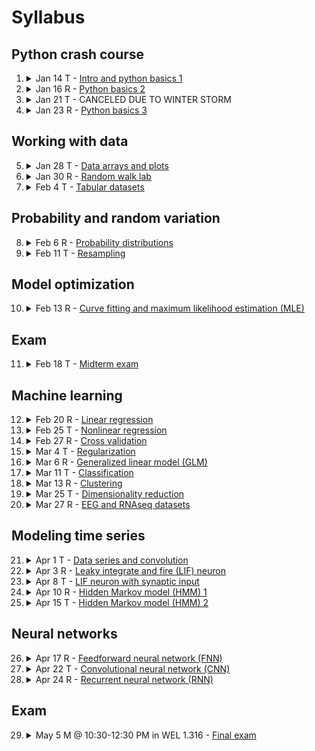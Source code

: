 # Syllabus

Python crash course
---
1. <details><summary>Jan 14 T - <a href="">Intro and python basics 1</a></summary>

     - You will get a brief overview of the course.
     - You will be able to use `conda` and `pip` to manage python environments.
     - You will be able to run python code in a `.py` file or `.ipynb` Jupyter notebook file.
     - You will understand some basic python syntax.

    </details>

2. <details><summary>Jan 16 R - <a href="">Python basics 2</a></summary>

     - You will understand some more basic python syntax.

    </details>

3. <details><summary>Jan 21 T - CANCELED DUE TO WINTER STORM</summary>

    </details>

4. <details><summary>Jan 23 R - <a href="">Python basics 3</a></summary>

     - You will understand all the basic python syntax needed to start using python for real projects.

    </details>

Working with data
---
5. <details><summary>Jan 28 T - <a href="">Data arrays and plots</a></summary>

     - You will appreciate that many types of data can be represented as N-dimensional arrays.
     - You will understand how to work with `numpy` N-dimensional arrays.
     - You will appreciate that `numpy` can be *much much* faster than raw python.
     - You will appreciate that without `numpy` we would not use python for most data analysis.
     - You will be able to visualize data with simple plots using `matplotlib`.

    </details>

6. <details><summary>Jan 30 R - <a href="">Random walk lab</a></summary>

     - You will write a program to simulate random walks in various dimensions and with different types of boundaries.

    </details>

7. <details><summary>Feb 4 T - <a href="">Tabular datasets</a></summary>

     - You will be able to to work with tabular data sets using `pandas`.
     - You will be able to use `seaborn` and `hvplot` to create plots from a `pandas` dataframe.
     - You will appreciate how useful `pandas` is for exploratory data analysis.

    </details>

Probability and random variation
---
8. <details><summary>Feb 6 R - <a href="">Probability distributions</a></summary>

     - You will understand the difference between a probability and a probability density.
     - You will understand how some basic probability distributions relate to distinct types of random behavior.
     - You will be able to visualize how well a probability distribution explains data.
     - You will be able to use a probability distribution to make probabalistic predictions.

    </details>

9. <details><summary>Feb 11 T - <a href="">Resampling</a></summary>

     - You will understand the difference between a population distribution and a sampling distributuion.
     - You will appreciate that statistics for different samples are likely to vary.
     - You will understand the concept of a confidence interval.
     - You will be able to compute a confidence interval using bootstrapping.
     - You will be able to test the hypothesis that two samples come from the same population distribution using a permutation test.
     - You will appreciate how the Central Limit Theorem explains why normal-ish distributions are frequently observed in biological measurements.

    </details>

Model optimization
---
10. <details><summary>Feb 13 R - <a href="">Curve fitting and maximum likelihood estimation (MLE)</a></summary>

     - You will be able to fit a function to data by minimizing the residuals.
     - You will be able to fit an arbitrary probability distribution to data by maximizing the loglikelihood.
     - You will understand the concept of gradient descent minimization.
     - You will appreciate the difference between local and global optimization.

    </details>

Exam
---
11. <details><summary>Feb 18 T - <a href="">Midterm exam</a></summary>

     - Cummulative exam for all topics covered up to this point.

    </details>

Machine learning
---
12. <details><summary>Feb 20 R - <a href="">Linear regression</a></summary>

     - You will  be able to fit a line to X vs. Y data.
      - You will be able to fit a (hyper-)plane to {X0, X1, X2, ...} vs. Y data.
      - You will be able to quantify your model's goodness of fit and use the model to make predictions.
      - You will be able to compute confidence intervals for all model parameters and visualize a confidence envelope for your fit.
      - You will appreciate why data points with high leverage can greatly influence your fit.
      - You will understand under what conditions you may want to standardize your features {X0, X1, X2, ...}.
      - You will appreciate the benefits of a simple linear model: fast computations due to analytical solution and straightforward interpretation of model parameters.

    </details>

13. <details><summary>Feb 25 T - <a href="">Nonlinear regression</a></summary>

     - You will be able to use a polynomial or K-nearest neighbors (KNN) model to explain the dependece of a target variable Y on feature variables {X}.
      - You will understand how polynomial regression can be recast as a simple linear regression.
      - You will appreciate that although a KNN model can be used to explain or predict lots of arbitrary nonlinear relations, it is less obvious what the model means.

    </details>

14. <details><summary>Feb 27 R - <a href="">Cross validation</a></summary>

     - You will be able to split your dataset up into training and testing sets.
      - You will understand the difference between training error and testing error.
      - You will appreciate that often the best model is the one that will generalize best to new data (i.e., has the lowest testing error, not the lowest training error).
      - You will understand the concept of the "bias vs. variance" tradeoff.
      - You will be able to perform K-fold cross validation to select the model that fits well without overfitting noise.

    </details>

15. <details><summary>Mar 4 T - <a href="">Regularization</a></summary>

     - You will appreciate how correlations can influence a linear regression.
      - You will be able to perform ridge and lasso regression.
      - You will appreciate how regularization can prevent poorly constrained model parameters from exploding.
      - You will appreciate how lasso regularization can identify model parameters with little to no impact.
      - You will understand how to choose (tune) the regularization hyperparameter.

    </details>

16. <details><summary>Mar 6 R - <a href="">Generalized linear model (GLM)</a></summary>

     - You will gain a conceptual understanding for a generalized linear model (GLM).
      - You will appreciate why a GLM may be a better choice than a simple linear model for neural spiking data.
      - You will use a GLM (poisson regression) to predict a neuron's spiking in response to a stimulus.
      - You will see how the choice of noise distribution in a GLM can be used for binary classification.
      - You will use a GLM (logistic regression) to predict a mouse's left vs. right choice from its neural activity.

    </details>

17. <details><summary>Mar 11 T - <a href="">Classification</a></summary>

     - You will understand that classification invovles modeling the categorical grouping of data.
      - You will be able to use a logistic regression binary classifier.
      - You will be able to use your classifer to predict the class to which data belongs.
      - You will be able to compute the accuracy of your classifier given data with known class labels.
      - You will be able to use your classifer to get the probability of each possible class.
      - You will be able to compute cross validated predictions, accuracy, and probabilities.
      - You will be able to generate a confusion matrix for your classifier.
      - You will be able to generate a ROC curve for your classifier.
      - You will gain a conceptual understanding for classification with a support vector machine (SVM).
      - You will be able to use a SVM classifier to separate data with linear boundaries.
      - You will appreciated at the conceptual level that SVM can achieve complex nonlinear boundaries by projecting the data into higher dimensions.
      - You will be able to use a SVM classifier to separate data with nonlinear boundaries.

    </details>

18. <details><summary>Mar 13 R - <a href="">Clustering</a></summary>

     - You will appreciate the difference between classification and clustering (i.e., no labels to train on).
      - You will understand and be able to use several different clustering algorithms to segregate data.
      - You will appreciate that each clustering algorithm has its own pros and cons.
      - You will be able to use several different empirical metrics to choose an optimal clustering model (e.g., number of clusters).
      - You will use the Bayesian information criterion (BIC) to choose the optimal number of clusters for a gaussian mixture model (GMM).

    </details>

19. <details><summary>Mar 25 T - <a href="">Dimensionality reduction</a></summary>

     - You will understand the concept of principal component analysis (PCA).
      - You will be able to interpret the principal components as directions in the original data space.
      - You will be able to quantify the amount of variance explained by any given number of principal components.
      - You will understand how series can be represented as points in a high dimensional space.
      - You will be able to apply PCA to images.
      - You will see how PCA can be used as a filter to remove noise.

    </details>

20. <details><summary>Mar 27 R - <a href="">EEG and RNAseq datasets</a></summary>

     - You will apply PCA to EEG time series.
      - You will be able to cluster time series and visualize the clustering in a low number of PCs.
      - You will appreciate how clustering of time series could be beneficial for interpreting experimental data.
      - You will walk thorugh an example of clustering in reduced dimensions for single cell RNAseq data.
      - You will appreciate the importance of being able to think critically about your data.

    </details>

Modeling time series
---
21. <details><summary>Apr 1 T - <a href="">Data series and convolution</a></summary>

     - You will appreciate that data points in sequences are correlated (unless pure noise) as opposed to independent random variables.
     - You will be appreciate how undersampling can introduces aliasing artifacts in a sequence.
     - You will be able to visualize the frequency power spectrum of a 1-D sequence.
     - You will be able to visualize the frequency spectrogram of a 1-D sequence.
     - You will understand why convolution describes a systems output based on its impulse response.
     - You will be able to convolve two 1-D sequences.
     - You will appreciate how convolution can be used to filter a sequence.
     - You will be able to apply lowpass, highpass and bandpass finite impulse response (FIR) filters to a 1-D sequence.
     - You will be able to properly downsample a 1-D sequence without introducing alisasing artifacts.
     - You will be able to convolve two 2-D sequences (e.g., images).
     - You will appreciate that convolution can be used to highlight features in an image.
     - You will appreciate that the joint probability distribution resulting from adding two random variables is the convolution of their individual probability distributions.

    </details>

22. <details><summary>Apr 3 R - <a href="">Leaky integrate and fire (LIF) neuron</a></summary>

     - You will appreciate how a cell membrane can be approximated by a simple RC circuit.
      - You will understand the concept of the LIF neuron model.
      - You will be able to simulate a LIF neuron.
      - You will be able to plot spike rasters.

    </details>

23. <details><summary>Apr 8 T - <a href="">LIF neuron with synaptic input</a></summary>

     - You will be able to simulate stochastic synaptic input to a LIF neuron.
      - You will appreciate how convulation can be used to integrate synaptic inputs.

    </details>

24. <details><summary>Apr 10 R - <a href="">Hidden Markov model (HMM) 1</a></summary>

     - You will understand the concept of a hidden Markov model (HMM).
      - You will use an HMM to model current flowing through a single ion channel.
      - Given an HMM, you will be able to compute the most likely state trajectory for a data sequence.
      - You will appreciate how an HMM uses the full sequence to inform the model.
      - You will use the Bayesian information criterion (BIC) to choose the best model out of several possibilities.

    </details>

25. <details><summary>Apr 15 T - <a href="">Hidden Markov model (HMM) 2</a></summary>

     - You will use an HMM to predict exons and introns in a nucleotide sequence.

    </details>

Neural networks
---
26. <details><summary>Apr 17 R - <a href="">Feedforward neural network (FNN)</a></summary>

     - You will understand the basic concept of a neural network as a universal function generator.
     - You will understand how the input and output layers of a neural network depend on the data and desired computation.
     - You will understand the concept of how a neural network is trained.
     - You will be able to implement basic feed-forward neural networks for regression and classification in Python.
     - You will appreciate that neural networks are not always the best choice.

    </details>

27. <details><summary>Apr 22 T - <a href="">Convolutional neural network (CNN)</a></summary>

     - You will be able to implement neural networks using PyTorch.
     - You will understand the basic concept of a CNN.
     - You will apply a CNN to decipher grating orientations based on images of gratings.

    </details>

28. <details><summary>Apr 24 R - <a href="">Recurrent neural network (RNN)</a></summary>

     - You will understand the basic concept of a RNN.
     - You will appreciate that RNNs can be used to model sequences.
     - You will implement a long/short term memory (LSTM) neural network.

    </details>

Exam
---
29. <details><summary>May 5 M @ 10:30-12:30 PM in WEL 1.316 - <a href="">Final exam</a></summary>

     - Cummulative exam for the entire semester, but will focus more on the topics covered after the midterm exam.

    </details>

